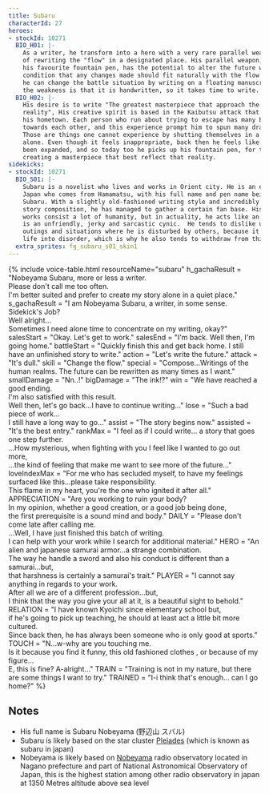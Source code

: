 ```yaml
---
title: Subaru
characterId: 27
heroes:
- stockId: 10271
  BIO_H01: |-
    As a writer, he transform into a hero with a very rare parallel weapon, capable
    of rewriting the "flow" in a designated place. His parallel weapon, shaped like
    his favourite fountain pen, has the potential to alter the future with the
    condition that any changes made should fit naturally with the flow of the story,
    he can change the battle situation by writing on a floating manuscript. However,
    the weakness is that it is handwritten, so it takes time to write.
  BIO_H02: |-
    His desire is to write "The greatest masterpiece that approach the truth of
    reality", His creative spirit is based in the Kaibutsu attack that took place in
    his hometown. Each person who run about trying to escape has many bonds or loves
    towards each other, and this experience prompt him to spun many drama about it.
    Those are things one cannot experience by shutting themselves in a library
    alone. Even though it feels inappropriate, back then he feels like his world has
    been expanded, and so today too he picks up his fountain pen, for the sake of
    creating a masterpiece that best reflect that reality.
sidekicks:
- stockId: 10271
  BIO_S01: |-
    Subaru is a novelist who lives and works in Orient city. He is an earthling from
    Japan who comes from Hamamatsu, with his full name and pen name being Nobeyama
    Subaru. With a slightly old-fashioned writing style and incredibly overwhelming
    story composition, he has managed to gather a certain fan base. His literary
    works consist a lot of humanity, but in actuality, he acts like an old man who
    is an unfriendly, jerky and sarcastic cynic.  He tends to dislike unnecessary
    outings and situations where he is disturbed by others, because it throws his
    life into disorder, which is why he also tends to withdraw from things.
  extra_sprites: fg_subaru_s01_skin1
---
```


{% include voice-table.html resourceName="subaru"
h_gachaResult = "Nobeyama Subaru, more or less a writer.<br>Please don't call me too often.<br>I'm better suited and prefer to create my story alone in a quiet place."
s_gachaResult = "I am Nobeyama Subaru, a writer, in some sense.<br>Sidekick's Job?<br>Well alright…<br>Sometimes I need alone time to concentrate on my writing, okay?"
salesStart = "Okay. Let's get to work."
salesEnd = "I'm back. Well then, I'm going home."
battleStart = "Quickly finish this and get back home. I still have an unfinished story to write."
action = "Let's write the future."
attack = "It's dull."
skill = "Change the flow."
special = "Compose...Writings of the human realms. The future can be rewritten as many times as I want."
smallDamage = "Nn..!"
bigDamage = "The ink!?"
win = "We have reached a good ending.<br>I'm also satisfied with this result.<br>Well then, let's go back…I have to continue writing…"
lose = "Such a bad piece of work…<br>I still have a long way to go…"
assist = "The story begins now."
assisted = "It's the best entry."
rankMax = "I feel as if I could write... a story that goes one step further.<br>…How mysterious, when fighting with you I feel like I wanted to go out more,<br>…the kind of feeling that make me want to see more of the future…"
loveIndexMax = "For me who has secluded myself, to have my feelings surfaced like this…please take responsibility.<br>This flame in my heart, you're the one who ignited it after all."
APPRECIATION = "Are you working to ruin your body?<br>In my opinion, whether a good creation, or a good job being done,<br>the first prerequisite is a sound mind and body."
DAILY = "Please don't come late after calling me.<br>…Well, I have just finished this batch of writing.<br>I can help with your work while I search for additional material."
HERO = "An alien and japanese samurai armor…a strange combination.<br>The way he handle a sword and also his conduct is different than a samurai…but,<br>that harshness is certainly a samurai's trait."
PLAYER = "I cannot say anything in regards to your work.<br>After all we are of a different profession…but,<br>I think that the way you give your all at it, is a beautiful sight to behold."
RELATION = "I have known Kyoichi since elementary school but,<br>if he's going to pick up teaching, he should at least act a little bit more cultured.<br>Since back then, he has always been someone who is only good at sports."
TOUCH = "N...w-why are you touching me.<br>Is it because you find it funny, this old fashioned clothes , or because of my figure...<br>E, this is fine? A-alright…"
TRAIN = "Training is not in my nature, but there are some things I want to try."
TRAINED = "I-i think that's enough... can I go home?"
%}

## Notes

- His full name is Subaru Nobeyama (野辺山 スバル)
- Subaru is likely based on the star cluster [Pleiades](https://en.wikipedia.org/wiki/Pleiades) (which is known as subaru in japan)
- Nobeyama is likely based on [Nobeyama](https://en.wikipedia.org/wiki/Nobeyama_radio_observatory) radio observatory located in Nagano prefecture and part of National Astronomical Observatory of Japan, this is the highest station among other radio observatory in japan at 1350 Metres altitude above sea level
